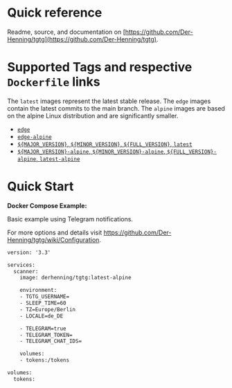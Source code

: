 # Quick reference

Readme, source, and documentation on [https://github.com/Der-Henning/tgtg](https://github.com/Der-Henning/tgtg).

# Supported Tags and respective `Dockerfile` links

The `latest` images represent the latest stable release.
The `edge` images contain the latest commits to the main branch.
The `alpine` images are based on the alpine Linux distribution and are significantly smaller.

- [`edge`](https://github.com/Der-Henning/tgtg/blob/main/docker/Dockerfile)
- [`edge-alpine`](https://github.com/Der-Henning/tgtg/blob/main/docker/Dockerfile.alpine)
- [`${MAJOR_VERSION}`, `${MINOR_VERSION}`, `${FULL_VERSION}`, `latest`](https://github.com/Der-Henning/tgtg/blob/${FULL_VERSION}/docker/Dockerfile)
- [`${MAJOR_VERSION}-alpine`, `${MINOR_VERSION}-alpine`, `${FULL_VERSION}-alpine`, `latest-alpine`](https://github.com/Der-Henning/tgtg/blob/${FULL_VERSION}/docker/Dockerfile.alpine)

# Quick Start

**Docker Compose Example:**

Basic example using Telegram notifications.

For more options and details visit <https://github.com/Der-Henning/tgtg/wiki/Configuration>.

```xml
version: '3.3'

services:
  scanner:
    image: derhenning/tgtg:latest-alpine

    environment:
    - TGTG_USERNAME=
    - SLEEP_TIME=60
    - TZ=Europe/Berlin
    - LOCALE=de_DE

    - TELEGRAM=true
    - TELEGRAM_TOKEN=
    - TELEGRAM_CHAT_IDS=

    volumes:
    - tokens:/tokens

volumes:
  tokens:
```
